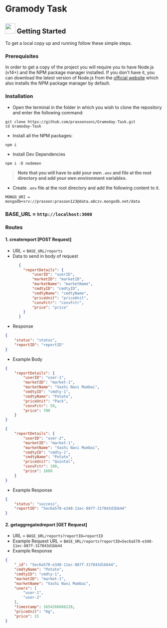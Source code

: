 # Gramody Task 

## <img src="https://cdn.iconscout.com/icon/free/png-512/laptop-user-1-1179329.png" width="32" height="32"> Getting Started
To get a local copy up and running follow these simple steps.
### Prerequisites
In order to get a copy of the project you will require you to have Node.js (v14+) and the NPM package manager installed. If you don't have it, you can download the latest version of Node.js from the [official website](https://nodejs.org/en/download/) which also installs the NPM package manager by default.
### Installation
- Open the terminal in the folder in which you wish to clone the repository and enter the following command:
``` 
git clone https://github.com/prasoonsoni/Gramoday-Task.git
cd Gramoday-Task
```
- Install all the NPM packages:
```
npm i
```
- Install Dev Dependencies
```
npm i -D nodemon
```
> **Note that you will have to add your own `.env` and file at the root directory and add your own environment variables.**

- Create `.env` file at the root directory and add the following content to it.
```
MONGO_URI = mongodb+srv://prasoon:prasoon123@data.a8czv.mongodb.net/data
```
### BASE_URL = ``` http://localhost:3000 ```

### Routes
#### 1. createreport [POST Request]
- URL = ```BASE_URL/reports```
- Data to send in body of request
```json
      {
        "reportDetails": {
            "userID": "userID",
            "marketID": "marketID",
            "marketName": "marketName",
            "cmdtyID": "cmdtyID",
            "cmdtyName": "cmdtyName",
            "priceUnit": "priceUnit",
            "convFctr": "convFctr",
            "price": "price"
        }
      }
```
- Response 
```json
{
    "status": "status",
    "reportID": "reportID"
}
```
- Example Body
```json
{
    "reportDetails": {
        "userID": "user-1",
        "marketID": "market-1",
        "marketName": "Vashi Navi Mumbai",
        "cmdtyID": "cmdty-1",
        "cmdtyName": "Potato",
        "priceUnit": "Pack",
        "convFctr": 50,
        "price": 700
    }
}
```
```json
{
    "reportDetails": {
        "userID": "user-2",
        "marketID": "market-1",
        "marketName": "Vashi Navi Mumbai",
        "cmdtyID": "cmdty-1",
        "cmdtyName": "Potato",
        "priceUnit": "Quintal",
        "convFctr": 100,
        "price": 1600
    }
}
```
- Example Response
```json
{
    "status": "success",
    "reportID": "5ec6a570-e348-11ec-887f-317043d1bb44"
}
```
#### 2. getaggregatedreport [GET Request]
- URL = ```BASE_URL/reports?reportID=reportID```
- Example Request URL = ```BASE_URL/reports?reportID=5ec6a570-e348-11ec-887f-317043d1bb44```
- Example Response
```json
{
    "_id": "5ec6a570-e348-11ec-887f-317043d1bb44",
    "cmdtyName": "Potato",
    "cmdtyID": "cmdty-1",
    "marketID": "market-1",
    "marketName": "Vashi Navi Mumbai",
    "users": [
        "user-1",
        "user-2"
    ],
    "timestamp": 1654266666228,
    "priceUnit": "Kg",
    "price": 15
}
```



